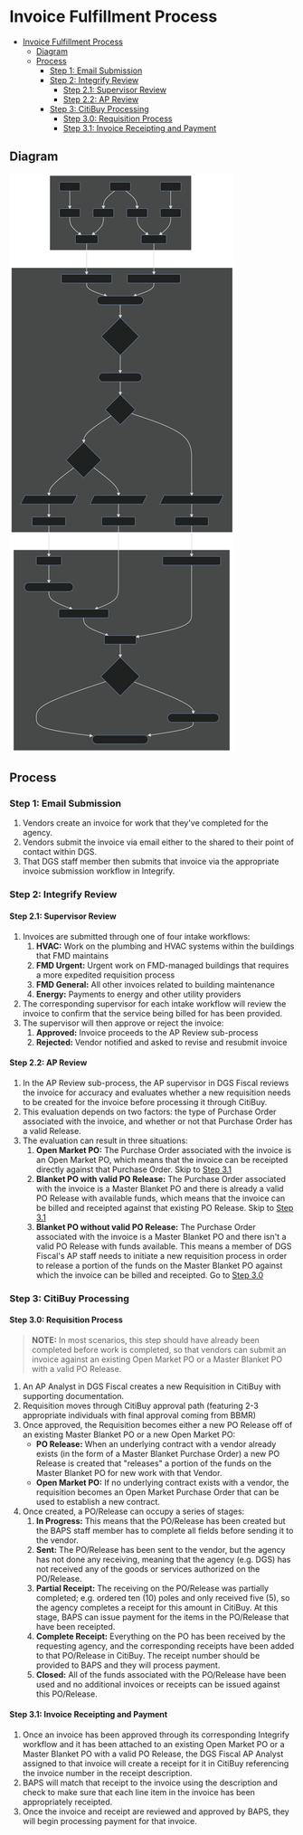 # Invoice Fulfillment Process

<!-- TOC -->

- [Invoice Fulfillment Process](#invoice-fulfillment-process)
  - [Diagram](#diagram)
  - [Process](#process)
    - [Step 1: Email Submission](#step-1-email-submission)
    - [Step 2: Integrify Review](#step-2-integrify-review)
      - [Step 2.1: Supervisor Review](#step-21-supervisor-review)
      - [Step 2.2: AP Review](#step-22-ap-review)
    - [Step 3: CitiBuy Processing](#step-3-citibuy-processing)
      - [Step 3.0: Requisition Process](#step-30-requisition-process)
      - [Step 3.1: Invoice Receipting and Payment](#step-31-invoice-receipting-and-payment)

<!-- /TOC -->

## Diagram

![Invoice Fulfillment Diagram](invoice-fulfillment-diagram.svg)

## Process

### Step 1: Email Submission

1. Vendors create an invoice for work that they've completed for the agency.
1. Vendors submit the invoice via email either to the shared to their point of contact within DGS.
1. That DGS staff member then submits that invoice via the appropriate invoice submission workflow in Integrify.

### Step 2: Integrify Review

#### Step 2.1: Supervisor Review

1. Invoices are submitted through one of four intake workflows:
   1. **HVAC:** Work on the plumbing and HVAC systems within the buildings that FMD maintains
   1. **FMD Urgent:** Urgent work on FMD-managed buildings that requires a more expedited requisition process
   1. **FMD General:** All other invoices related to building maintenance
   1. **Energy:** Payments to energy and other utility providers
1. The corresponding supervisor for each intake workflow will review the invoice to confirm that the service being billed for has been provided.
1. The supervisor will then approve or reject the invoice:
   1. **Approved:** Invoice proceeds to the AP Review sub-process
   1. **Rejected:** Vendor notified and asked to revise and resubmit invoice

#### Step 2.2: AP Review

1. In the AP Review sub-process, the AP supervisor in DGS Fiscal reviews the invoice for accuracy and evaluates whether a new requisition needs to be created for the invoice before processing it through CitiBuy.
1. This evaluation depends on two factors: the type of Purchase Order associated with the invoice, and whether or not that Purchase Order has a valid Release.
1. The evaluation can result in three situations:
   1. **Open Market PO:** The Purchase Order associated with the invoice is an Open Market PO, which means that the invoice can be receipted directly against that Purchase Order. Skip to [Step 3.1](#step-31-invoice-receipting-and-payment)
   2. **Blanket PO with valid PO Release:** The Purchase Order associated with the invoice is a Master Blanket PO and there is already a valid PO Release with available funds, which means that the invoice can be billed and receipted against that existing PO Release. Skip to [Step 3.1](#step-31-invoice-receipting-and-payment)
   3. **Blanket PO without valid PO Release:** The Purchase Order associated with the invoice is a Master Blanket PO and there isn't a valid PO Release with funds available. This means a member of DGS Fiscal's AP staff needs to initiate a new requisition process in order to release a portion of the funds on the Master Blanket PO against which the invoice can be billed and receipted. Go to [Step 3.0](#step-30-requisition-process)

### Step 3: CitiBuy Processing

#### Step 3.0: Requisition Process

> **NOTE:** In most scenarios, this step should have already been completed before work is completed, so that vendors can submit an invoice against an existing Open Market PO or a Master Blanket PO with a valid PO Release.

1. An AP Analyst in DGS Fiscal creates a new Requisition in CitiBuy with supporting documentation.
1. Requisition moves through CitiBuy approval path (featuring 2-3 appropriate individuals with final approval coming from BBMR)
1. Once approved, the Requisition becomes either a new PO Release off of an existing Master Blanket PO or a new Open Market PO:
   - **PO Release:** When an underlying contract with a vendor already exists (in the form of a Master Blanket Purchase Order) a new PO Release is created that "releases" a portion of the funds on the Master Blanket PO for new work with that Vendor.
   - **Open Market PO:** If no underlying contract exists with a vendor, the requisition becomes an Open Market Purchase Order that can be used to establish a new contract.
1. Once created, a PO/Release can occupy a series of stages:
   1. **In Progress:** This means that the PO/Release has been created but the BAPS staff member has to complete all fields before sending it to the vendor.
   1. **Sent:** The PO/Release has been sent to the vendor, but the agency has not done any receiving, meaning that the agency (e.g. DGS) has not received any of the goods or services authorized on the PO/Release.
   1. **Partial Receipt:** The receiving on the PO/Release was partially completed; e.g. ordered ten (10) poles and only received five (5), so the agency completes a receipt for this amount in CitiBuy. At this stage, BAPS can issue payment for the items in the PO/Release that have been receipted.
   1. **Complete Receipt:** Everything on the PO has been received by the requesting agency, and the corresponding receipts have been added to that PO/Release in CitiBuy. The receipt number should be provided to BAPS and they will process payment.
   1. **Closed:** All of the funds associated with the PO/Release have been used and no additional invoices or receipts can be issued against this PO/Release.

#### Step 3.1: Invoice Receipting and Payment

1. Once an invoice has been approved through its corresponding Integrify workflow and it has been attached to an existing Open Market PO or a Master Blanket PO with a valid PO Release, the DGS Fiscal AP Analyst assigned to that invoice will create a receipt for it in CitiBuy referencing the invoice number in the receipt description.
1. BAPS will match that receipt to the invoice using the description and check to make sure that each line item in the invoice has been appropriately receipted.
1. Once the invoice and receipt are reviewed and approved by BAPS, they will begin processing payment for that invoice.
